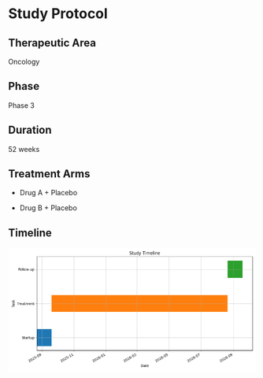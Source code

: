 # Study Protocol

## Therapeutic Area
Oncology

## Phase
Phase 3

## Duration
52 weeks

## Treatment Arms

- Drug A + Placebo

- Drug B + Placebo


## Timeline
![Study Timeline](gantt_chart.png)